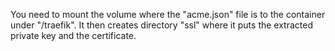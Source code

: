 You need to mount the volume where the "acme.json" file is to the container under "/traefik".
It then creates directory "ssl" where it puts the extracted private key and the certificate.

